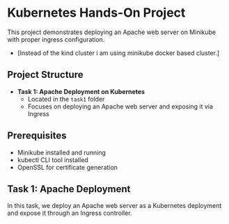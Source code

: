 # Kubernetes Hands-On Project

This project demonstrates deploying an Apache web server on Minikube with proper ingress configuration. 
- [Instead of the kind cluster i am using minikube docker based cluster.]

## Project Structure

- **Task 1: Apache Deployment on Kubernetes**
  - Located in the `task1` folder
  - Focuses on deploying an Apache web server and exposing it via Ingress


## Prerequisites

- Minikube installed and running
- kubectl CLI tool installed
- OpenSSL for certificate generation

## Task 1: Apache Deployment

In this task, we deploy an Apache web server as a Kubernetes deployment and expose it through an Ingress controller.


